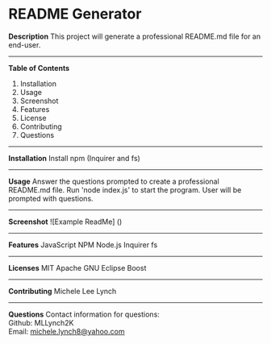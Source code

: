 # README Generator

**Description**
This project will generate a professional README.md file for an end-user.
***
**Table of Contents**
1. Installation
2. Usage
3. Screenshot
4. Features
5. License
6. Contributing
7. Questions
***
**Installation**
Install npm (Inquirer and fs)
***
**Usage**
Answer the questions prompted to create a professional README.md file. Run 'node index.js' to start the program. User will be prompted with questions.
***
**Screenshot**
![Example ReadMe] ()
***
**Features**
JavaScript
NPM
Node.js
Inquirer
fs
***
**Licenses**
MIT
Apache
GNU
Eclipse
Boost
***
**Contributing**
Michele Lee Lynch
***
**Questions**
Contact information for questions:<br/>
Github: MLLynch2K<br/>
Email: michele.lynch8@yahoo.com